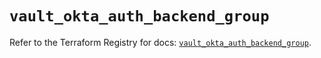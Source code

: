 # `vault_okta_auth_backend_group`

Refer to the Terraform Registry for docs: [`vault_okta_auth_backend_group`](https://registry.terraform.io/providers/hashicorp/vault/4.8.0/docs/resources/okta_auth_backend_group).
